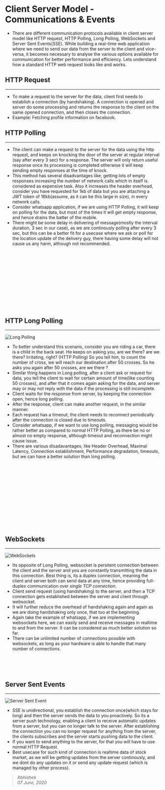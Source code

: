 # **Client Server Model - Communications & Events**
- There are different communication protocols available in client server model like HTTP request, HTTP Polling, Long Polling, WebSockets and Server Sent Events(SSE). While building a real-time web application where we need to send our data from the server to the client and vice-versa, it becomes necessary to analyse the various options available for communication for better performance and efficiency. Lets understand how a standard HTTP web request looks like and works.

## **HTTP Request**
---
- To make a request to the server for the data, client first needs to establish a connection (by handshaking). A connection is opened and server do some processing and returns the response to the client on the same opened connection, and then closes the connection. 
- Example: Fetching profile information on facebook.

## **HTTP Polling**
---
- The client can make a request to the server for the data using the http request, and keeps on knocking the door of the server at regular interval (say after every 3 sec) for a response. The server will only return useful response once its processing is completed otherwise it will keep sending empty responses at the time of knock.
- This method has several disadvantages like, getting lots of empty responses increasing the number of network calls which in itself is considered as expensive task. Also it increases the header overhead, consider you have requested for 1kb of data but you are attaching a JWT token of 16kb(assume, as it can be this large in size), in every network calls.
- Consider whatsapp application, if we are using HTTP Polling, it will keep on polling for the data, but most of the times it will get empty response, and hence drains the batter of the mobile.
- There might be some delay in delivering of message(mostly the interval duration, 3 sec in our case), as we are continously polling after every 3 sec, but this can be a better fit for a usecase where we ask or poll for the location update of the delivery guy, there having some delay will not cause us any harm, although not recommended.

<br><br><br><br><br><br><br><br><br><br><br>

## **HTTP Long Polling**
---
![Long Polling]("C:\Users\abhi9\Pictures\longPolling.jpeg")
- To better understand this scenario, consider you are riding a car, there is a child in the back seat. He keeps on asking you, are we there? are we there? Irritating, right? (HTTP Polling) So you tell him, to count the number of cross, we will reach our destination after 50 crosses. So he asks you again after 50 crosses, are we there ? 
- Similar thing happens in Long polling, after a client ask or request for data, you tell the client to wait for certain amount of time(like counting 50 crosses), and after that it comes again asking for the data, and server may or may not reply with the data if the processing is still incomplete.
- Client waits for the response from server, by keeping the connection open, hence long polling.
- After the response, client can make another request, in the similar manner.
- Each request has a timeout, the client needs to reconnect periodically after the connection is closed due to timeouts.
- Consider whatsapp, if we want to use long polling, messaging would be rather better as compared to normal HTTP Polling, as there be no or almost no empty response, although timeout and reconnection might cause issue.
- There are various disadavantages, like Header Overhead, Maximal Latency, Connection establishment, Performance degradation, timeouts, but we can have a better solution than long polling.


<br><br><br><br><br><br><br><br><br><br><br><br>

## **WebSockets**
---
![WebSockets]("C:\Users\abhi9\Pictures\websocket.jpeg")
- Its opposite of Long Polling, websocket is persitent connection between the client and the server and you are constantly transmitting the data in this connection. Best thing is, its a duplex connection, meaning the client and server both can send data at any time, hence providing full-duplex communication over *single TCP connection*.
- Client send request (using handshaking) to the server, and then a TCP connection gets established between the server and client through websocket.
- It will further reduce the overhead of handshaking again and again as we are doing handshaking only once, that too at the beginning.
- Again take the example of whatsapp, if we are implementing websockets here, we can easily send and receive messages in realtime to and from the server. It can be considered as much better solution so far.
- There can be unlimited number of connections possible with websockets, as long as your hardware is able to handle that many number of connections.

<br><br><br>

## **Server Sent Events**
---
![Server Sent Event]("C:\\Users\\abhi9\\Pictures\\sse.jpeg")
- SSE is unidirectional, you establish the connection once(which stays for long) and then the server sends the data to you proactively. So its a server push technology, enabling a client to receive automatic updates from a server, but you can no longer talk to the server. After establishing the connection you can no longer request for anything from the server, the clients subscribes and the server starts pushing data to the client.
- If you want to send anything to the server, for that you will have to use normal HTTP Request.
- Best usecase for such kind of connection is realtime data of stock market, as we will be getting updates from the server continously, and we dont do any updates on it or send any update request (which is managed by other process).


> *Abhishek*<br>
> *07 June, 2020*